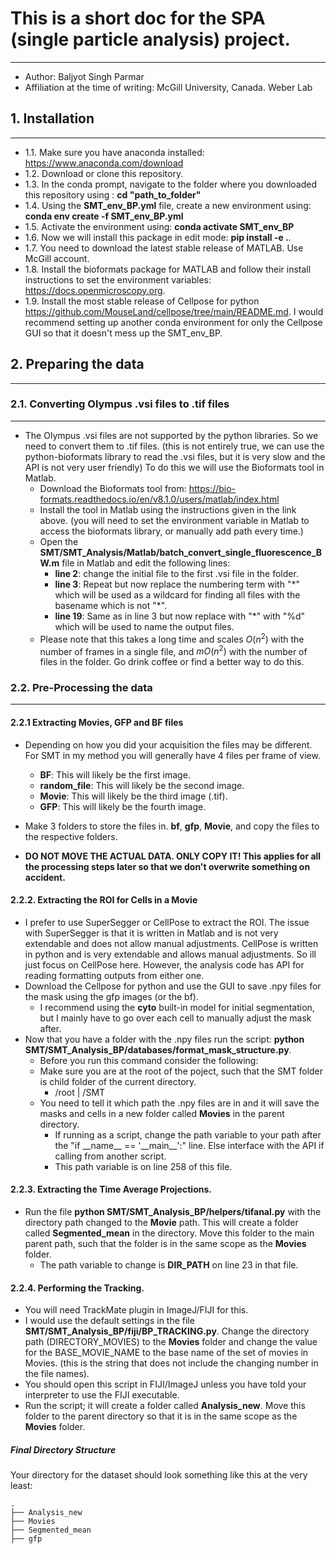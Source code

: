 

# This is a short doc for the SPA (single particle analysis) project.
-----------------------------------------

- Author: Baljyot Singh Parmar
- Affiliation at the time of writing: McGill University, Canada. Weber Lab



## 1. Installation
-------------------
- 1.1. Make sure you have anaconda installed: <https://www.anaconda.com/download>
- 1.2. Download or clone this repository.
- 1.3. In the conda prompt, navigate to the folder where you downloaded this repository using : **cd "path_to_folder"**
- 1.4. Using the **SMT_env_BP.yml** file, create a new environment using: **conda env create -f SMT_env_BP.yml**
- 1.5. Activate the environment using: **conda activate SMT_env_BP**
- 1.6. Now we will install this package in edit mode: **pip install -e .**.
- 1.7. You need to download the latest stable release of MATLAB. Use McGill account.
- 1.8. Install the bioformats package for MATLAB and follow their install instructions to set the environment variables: <https://docs.openmicroscopy.org>. 
- 1.9. Install the most stable release of Cellpose for python <https://github.com/MouseLand/cellpose/tree/main/README.md>. I would recommend setting up another conda environment for only the Cellpose GUI so that it doesn't mess up the SMT_env_BP.

## 2. Preparing the data
----------------------------

### 2.1. Converting Olympus .vsi files to .tif files
-----------------------------------------------------
- The Olympus .vsi files are not supported by the python libraries. So we need to convert them to .tif files. (this is not entirely true, we can use the python-bioformats library to read the .vsi files, but it is very slow and the API is not very user friendly) To do this we will use the Bioformats tool in Matlab. 
    - Download the Bioformats tool from: <https://bio-formats.readthedocs.io/en/v8.1.0/users/matlab/index.html>
    - Install the tool in Matlab using the instructions given in the link above. (you will need to set the environment variable in Matlab to access the bioformats library, or manually add path every time.)
    - Open the **SMT/SMT_Analysis/Matlab/batch_convert_single_fluorescence_BW.m** file in Matlab and edit the following lines:
        - **line 2**: change the initial file to the first .vsi file in the folder.
        - **line 3**: Repeat but now replace the numbering term with "\*" which will be used as a wildcard for finding all files with the basename which is not "\*".
        - **line 19**: Same as in line 3 but now replace with "\*" with "%d" which will be used to name the output files. 
    - Please note that this takes a long time and scales $O(n^{2})$ with the number of frames in a single file, and $mO(n^{2})$ with the number of files in the folder. Go drink coffee or find a better way to do this. 

### 2.2. Pre-Processing the data
---------------------------------
#### 2.2.1 Extracting Movies, GFP and BF files
- Depending on how you did your acquisition the files may be different. For SMT in my method you will generally have 4 files per frame of view.

    - **BF**: This will likely be the first image.
    - **random_file**: This will likely be the second image.
    - **Movie**: This will likely be the third image (.tif).
    - **GFP**: This will likely be the fourth image.

- Make 3 folders to store the files in. **bf**, **gfp**, **Movie**, and copy the files to the respective folders. 
- **DO NOT MOVE THE ACTUAL DATA. ONLY COPY IT! This applies for all the processing steps later so that we don't overwrite something on accident.**

#### 2.2.2. Extracting the ROI for Cells in a Movie
- I prefer to use SuperSegger or CellPose to extract the ROI. The issue with SuperSegger is that it is written in Matlab and is not very extendable and does not allow manual adjustments. CellPose is written in python and is very extendable and allows manual adjustments. So ill just focus on CellPose here. However, the analysis code has API for reading formatting outputs from either one.
- Download the Cellpose for python and use the GUI to save .npy files for the mask using the gfp images (or the bf).
    - I recommend using the **cyto** built-in model for initial segmentation, but I mainly have to go over each cell to manually adjust the mask after.
- Now that you have a folder with the .npy files run the script: **python SMT/SMT_Analysis_BP/databases/format_mask_structure.py**.
    - Before you run this command consider the following:
    - Make sure you are at the root of the poject, such that the SMT folder is child folder of the current directory.
        - /root
            |
            /SMT
    - You need to tell it which path the .npy files are in and it will save the masks and cells in a new folder called **Movies** in the parent directory.
        - If running as a script, change the path variable to your path after the "if \_\_name\_\_ == '\_\_main\_\_':" line. Else interface with the API if calling from another script.
        - This path variable is on line 258 of this file.

#### 2.2.3. Extracting the Time Average Projections.
- Run the file **python SMT/SMT_Analysis_BP/helpers/tifanal.py** with the directory path changed to the **Movie** path. This will create a folder called **Segmented_mean** in the directory. Move this folder to the main parent path, such that the folder is in the same scope as the **Movies** folder.
    - The path variable to change is **DIR_PATH** on line 23 in that file.

#### 2.2.4. Performing the Tracking.
- You will need TrackMate plugin in ImageJ/FIJI for this.
- I would use the default settings in the file **SMT/SMT_Analysis_BP/fiji/BP_TRACKING.py**. Change the directory path (DIRECTORY_MOVIES) to the **Movies** folder and change the value for the BASE_MOVIE_NAME to the base name of the set of movies in Movies. (this is the string that does not include the changing number in the file names).
- You should open this script in FIJI/ImageJ unless you have told your interpreter to use the FIJI executable.
- Run the script; it will create a folder called **Analysis_new**. Move this folder to the parent directory so that it is in the same scope as the **Movies** folder.

##### Final Directory Structure
Your directory for the dataset should look something like this at the very least:

```
.
├── Analysis_new
├── Movies
├── Segmented_mean
├── gfp
```
